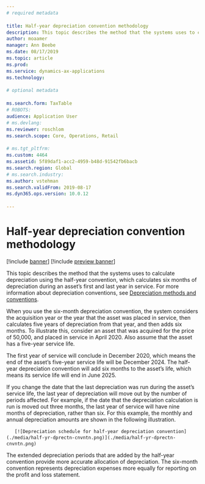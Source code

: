 ```yaml
---
# required metadata

title: Half-year depreciation convention methodology
description: This topic describes the method that the systems uses to calculate depreciation using the half-year convention, which calculates six months of depreciation during an asset’s first and last year in service. 
author: moaamer
manager: Ann Beebe
ms.date: 08/17/2019
ms.topic: article
ms.prod: 
ms.service: dynamics-ax-applications
ms.technology: 

# optional metadata

ms.search.form: TaxTable
# ROBOTS: 
audience: Application User
# ms.devlang: 
ms.reviewer: roschlom
ms.search.scope: Core, Operations, Retail

# ms.tgt_pltfrm: 
ms.custom: 4464
ms.assetid: 5f89daf1-acc2-4959-b48d-91542fb6bacb
ms.search.region: Global
# ms.search.industry: 
ms.author: vstehman
ms.search.validFrom: 2019-08-17
ms.dyn365.ops.version: 10.0.12

---
```


# Half-year depreciation convention methodology

[!include [banner](../includes/banner.md)]
[!include [preview banner](../includes/preview-banner.md)]

This topic describes the method that the systems uses to calculate depreciation using the half-year convention, which calculates six months of depreciation during an asset’s first and last year in service. For more information about depreciation conventions, see [Depreciation methods and conventions](https://docs.microsoft.com/en-us/dynamicsax-2012/appuser-itpro/depreciation-methods-and-conventions). 

When you use the six-month depreciation convention, the system considers the acquisition year or the year that the asset was placed in service, then calculates five years of depreciation from that year, and then adds six months. To illustrate this, consider an asset that was acquired for the price of 50,000, and placed in service in April 2020. Also assume that the asset has a five-year service life.

The first year of service will conclude in December 2020, which means the end of the asset’s five-year service life will be December 2024. The half-year depreciation convention will add six months to the asset’s life, which means its service life will end in June 2025. 

If you change the date that the last depreciation was run during the asset’s service life, the last year of depreciation will move out by the number of periods affected. For example, if the date that the depreciation calculation is run is moved out three months, the last year of service will have nine months of depreciation, rather than six. 
For this example, the monthly and annual depreciation amounts are shown in the following illustration. 

       [![Depreciation schedule for half-year depreciation convention](./media/half-yr-dprectn-cnvntn.png)](./media/half-yr-dprectn-cnvntn.png)

The extended depreciation periods that are added by the half-year convention provide more accurate allocation of depreciation. The six-month convention represents depreciation expenses more equally for reporting on the profit and loss statement.  

